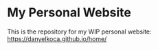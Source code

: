 # My Personal Website

This is the repository for my WIP personal website: https://danyelkoca.github.io/home/
